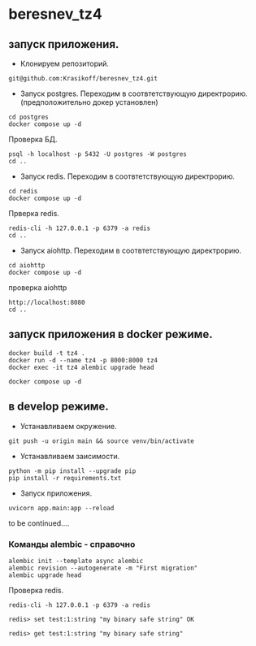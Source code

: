 # beresnev_tz4

## запуск приложения.

- Клонируем репозиторий.

```shell
git@github.com:Krasikoff/beresnev_tz4.git
```

- Запуск postgres. Переходим в соотвтетствующую директрорию.
(предположительно докер установлен)
```shell
cd postgres
docker compose up -d
```

Проверка БД.
```shell
psql -h localhost -p 5432 -U postgres -W postgres
cd ..
```
- Запуск redis. Переходим в соотвтетствующую директрорию.
```shell
cd redis
docker compose up -d
```

Прверка redis.
```shell
redis-cli -h 127.0.0.1 -p 6379 -a redis
cd ..
```

- Запуск aiohttp. Переходим в соотвтетствующую директрорию.
```shell
cd aiohttp
docker compose up -d
```

проверка aiohttp
```shell
http://localhost:8080
cd ..
```

## запуск приложения в docker режиме.

```shell
docker build -t tz4 .
docker run -d --name tz4 -p 8000:8000 tz4
docker exec -it tz4 alembic upgrade head
```


```shell
docker compose up -d
```

## в develop режиме.
- Устанавливаем окружение.
```shell
git push -u origin main && source venv/bin/activate
```
- Устанавливаем заисимости.
```shell
python -m pip install --upgrade pip
pip install -r requirements.txt
```

- Запуск приложения.
```shell
uvicorn app.main:app --reload 
```


to be continued....

### Команды alembic - справочно 

```shell
alembic init --template async alembic
alembic revision --autogenerate -m "First migration" 
alembic upgrade head
```


Проверка redis.

```shell
redis-cli -h 127.0.0.1 -p 6379 -a redis
```
```shell
redis> set test:1:string "my binary safe string" OK
```
```shell
redis> get test:1:string "my binary safe string"
```
